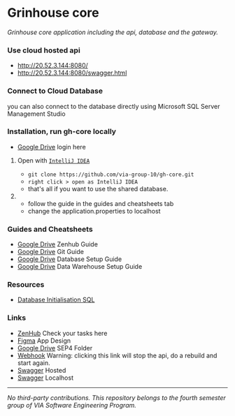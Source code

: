 # Grinhouse core


*Grinhouse core application including the api, database and the gateway.*

### Use cloud hosted api
+ http://20.52.3.144:8080/
+ http://20.52.3.144:8080/swagger.html

### Connect to Cloud Database
you can also connect to the database directly using Microsoft SQL Server Management Studio


### Installation, run gh-core locally
+ [Google Drive](https://drive.google.com/file/d/1fBK1qh_zmlgKUbNietT2qXqCEFv9RlsU/view?usp=sharing) login here

1. Open with [`IntelliJ IDEA`](https://www.jetbrains.com/idea/download/)
    + `git clone https://github.com/via-group-10/gh-core.git`
    + `right click > open as IntelliJ IDEA`
    + that's all if you want to use the shared database. 

2.  
	+ follow the guide in the guides and cheatsheets tab
	+ change the application.properties to localhost

### Guides and Cheatsheets

+ [Google Drive](https://docs.google.com/document/d/1D9RLhvA2nucM9Xn25YckUCAXqgW-W-U-IbtUKs2_Yho/edit?usp=sharing) Zenhub Guide
+ [Google Drive](https://docs.google.com/document/d/1ncDZglOb2xISxwVgWCZtunfQgU5wwQ0wGp7ouzzDlRg/edit?usp=sharing) Git Guide
+ [Google Drive](https://docs.google.com/presentation/d/1XY5o722jOIl-1gF7rECP9ASLa7Z2TDoxz_5BJtcUwhw/edit?usp=sharing) Database Setup Guide
+ [Google Drive](https://drive.google.com/file/d/13jVPOQ1Btf-YqShTESbow78enbkF0VaG/view?usp=sharing) Data Warehouse Setup Guide


### Resources

+ [Database Initialisation SQL](https://github.com/via-group-10/gh-core/blob/main/src/main/resources/RelationalDatabaseCode.sql)

### Links

+ [ZenHub](https://app.zenhub.com/) Check your tasks here
+ [Figma](https://www.figma.com/file/OGHtk0PhJjtHhPoPK8OEhT/Greenhouse?node-id=0%3A1)  App Design
+ [Google Drive](https://drive.google.com/drive/folders/1b_Jb5Cu6ESl89s8uTb6YFx4mEng7EJx8?usp=sharing) SEP4 Folder
+ [Webhook](http://20.52.3.144:8555/hooks/redeploy) Warning: clicking this link will stop the api, do a rebuild and start again.  
+ [Swagger](http://20.52.3.144:8080/swagger.html) Hosted
+ [Swagger](http://localhost:8080/swagger.html) Localhost

---
*No third-party contributions. This repository belongs to the fourth semester group of VIA Software Engineering Program.*

